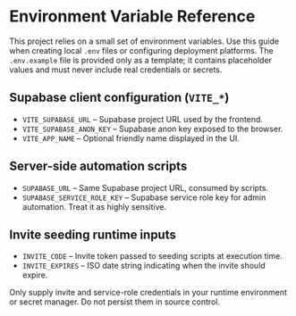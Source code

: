 # Environment Variable Reference

This project relies on a small set of environment variables. Use this guide when creating local `.env` files or configuring deployment platforms. The `.env.example` file is provided only as a template; it contains placeholder values and must never include real credentials or secrets.

## Supabase client configuration (`VITE_*`)
- `VITE_SUPABASE_URL` – Supabase project URL used by the frontend.
- `VITE_SUPABASE_ANON_KEY` – Supabase anon key exposed to the browser.
- `VITE_APP_NAME` – Optional friendly name displayed in the UI.

## Server-side automation scripts
- `SUPABASE_URL` – Same Supabase project URL, consumed by scripts.
- `SUPABASE_SERVICE_ROLE_KEY` – Supabase service role key for admin automation. Treat it as highly sensitive.

## Invite seeding runtime inputs
- `INVITE_CODE` – Invite token passed to seeding scripts at execution time.
- `INVITE_EXPIRES` – ISO date string indicating when the invite should expire.

Only supply invite and service-role credentials in your runtime environment or secret manager. Do not persist them in source control.
